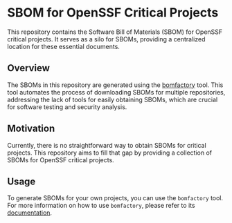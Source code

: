 # SBOM for OpenSSF Critical Projects

This repository contains the Software Bill of Materials (SBOM) for OpenSSF critical projects. It serves as a silo for SBOMs, providing a centralized location for these essential documents.

## Overview

The SBOMs in this repository are generated using the [bomfactory](https://github.com/bitbomdev/bomfactory) tool. This tool automates the process of downloading SBOMs for multiple repositories, addressing the lack of tools for easily obtaining SBOMs, which are crucial for software testing and security analysis.

## Motivation

Currently, there is no straightforward way to obtain SBOMs for critical projects. This repository aims to fill that gap by providing a collection of SBOMs for OpenSSF critical projects.

## Usage

To generate SBOMs for your own projects, you can use the `bomfactory` tool. For more information on how to use `bomfactory`, please refer to its [documentation](https://github.com/bitbomdev/bomfactory).

